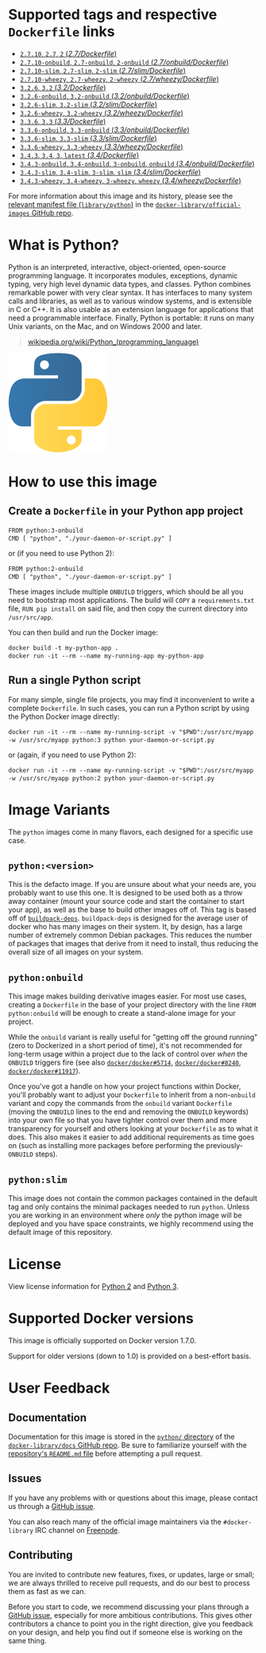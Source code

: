 # Supported tags and respective `Dockerfile` links

-	[`2.7.10`, `2.7`, `2` (*2.7/Dockerfile*)](https://github.com/docker-library/python/blob/5fc2d82f706e338286f31908ef416afe7b5fba7b/2.7/Dockerfile)
-	[`2.7.10-onbuild`, `2.7-onbuild`, `2-onbuild` (*2.7/onbuild/Dockerfile*)](https://github.com/docker-library/python/blob/7663560df7547e69d13b1b548675502f4e0917d1/2.7/onbuild/Dockerfile)
-	[`2.7.10-slim`, `2.7-slim`, `2-slim` (*2.7/slim/Dockerfile*)](https://github.com/docker-library/python/blob/5fc2d82f706e338286f31908ef416afe7b5fba7b/2.7/slim/Dockerfile)
-	[`2.7.10-wheezy`, `2.7-wheezy`, `2-wheezy` (*2.7/wheezy/Dockerfile*)](https://github.com/docker-library/python/blob/5fc2d82f706e338286f31908ef416afe7b5fba7b/2.7/wheezy/Dockerfile)
-	[`3.2.6`, `3.2` (*3.2/Dockerfile*)](https://github.com/docker-library/python/blob/5fc2d82f706e338286f31908ef416afe7b5fba7b/3.2/Dockerfile)
-	[`3.2.6-onbuild`, `3.2-onbuild` (*3.2/onbuild/Dockerfile*)](https://github.com/docker-library/python/blob/7663560df7547e69d13b1b548675502f4e0917d1/3.2/onbuild/Dockerfile)
-	[`3.2.6-slim`, `3.2-slim` (*3.2/slim/Dockerfile*)](https://github.com/docker-library/python/blob/5fc2d82f706e338286f31908ef416afe7b5fba7b/3.2/slim/Dockerfile)
-	[`3.2.6-wheezy`, `3.2-wheezy` (*3.2/wheezy/Dockerfile*)](https://github.com/docker-library/python/blob/5fc2d82f706e338286f31908ef416afe7b5fba7b/3.2/wheezy/Dockerfile)
-	[`3.3.6`, `3.3` (*3.3/Dockerfile*)](https://github.com/docker-library/python/blob/5fc2d82f706e338286f31908ef416afe7b5fba7b/3.3/Dockerfile)
-	[`3.3.6-onbuild`, `3.3-onbuild` (*3.3/onbuild/Dockerfile*)](https://github.com/docker-library/python/blob/7663560df7547e69d13b1b548675502f4e0917d1/3.3/onbuild/Dockerfile)
-	[`3.3.6-slim`, `3.3-slim` (*3.3/slim/Dockerfile*)](https://github.com/docker-library/python/blob/5fc2d82f706e338286f31908ef416afe7b5fba7b/3.3/slim/Dockerfile)
-	[`3.3.6-wheezy`, `3.3-wheezy` (*3.3/wheezy/Dockerfile*)](https://github.com/docker-library/python/blob/5fc2d82f706e338286f31908ef416afe7b5fba7b/3.3/wheezy/Dockerfile)
-	[`3.4.3`, `3.4`, `3`, `latest` (*3.4/Dockerfile*)](https://github.com/docker-library/python/blob/5fc2d82f706e338286f31908ef416afe7b5fba7b/3.4/Dockerfile)
-	[`3.4.3-onbuild`, `3.4-onbuild`, `3-onbuild`, `onbuild` (*3.4/onbuild/Dockerfile*)](https://github.com/docker-library/python/blob/7663560df7547e69d13b1b548675502f4e0917d1/3.4/onbuild/Dockerfile)
-	[`3.4.3-slim`, `3.4-slim`, `3-slim`, `slim` (*3.4/slim/Dockerfile*)](https://github.com/docker-library/python/blob/5fc2d82f706e338286f31908ef416afe7b5fba7b/3.4/slim/Dockerfile)
-	[`3.4.3-wheezy`, `3.4-wheezy`, `3-wheezy`, `wheezy` (*3.4/wheezy/Dockerfile*)](https://github.com/docker-library/python/blob/5fc2d82f706e338286f31908ef416afe7b5fba7b/3.4/wheezy/Dockerfile)

For more information about this image and its history, please see the [relevant manifest file (`library/python`)](https://github.com/docker-library/official-images/blob/master/library/python) in the [`docker-library/official-images` GitHub repo](https://github.com/docker-library/official-images).

# What is Python?

Python is an interpreted, interactive, object-oriented, open-source programming language. It incorporates modules, exceptions, dynamic typing, very high level dynamic data types, and classes. Python combines remarkable power with very clear syntax. It has interfaces to many system calls and libraries, as well as to various window systems, and is extensible in C or C++. It is also usable as an extension language for applications that need a programmable interface. Finally, Python is portable: it runs on many Unix variants, on the Mac, and on Windows 2000 and later.

> [wikipedia.org/wiki/Python_(programming_language)](https://en.wikipedia.org/wiki/Python_%28programming_language%29)

![logo](https://raw.githubusercontent.com/docker-library/docs/master/python/logo.png)

# How to use this image

## Create a `Dockerfile` in your Python app project

	FROM python:3-onbuild
	CMD [ "python", "./your-daemon-or-script.py" ]

or (if you need to use Python 2):

	FROM python:2-onbuild
	CMD [ "python", "./your-daemon-or-script.py" ]

These images include multiple `ONBUILD` triggers, which should be all you need to bootstrap most applications. The build will `COPY` a `requirements.txt` file, `RUN pip install` on said file, and then copy the current directory into `/usr/src/app`.

You can then build and run the Docker image:

	docker build -t my-python-app .
	docker run -it --rm --name my-running-app my-python-app

## Run a single Python script

For many simple, single file projects, you may find it inconvenient to write a complete `Dockerfile`. In such cases, you can run a Python script by using the Python Docker image directly:

	docker run -it --rm --name my-running-script -v "$PWD":/usr/src/myapp -w /usr/src/myapp python:3 python your-daemon-or-script.py

or (again, if you need to use Python 2):

	docker run -it --rm --name my-running-script -v "$PWD":/usr/src/myapp -w /usr/src/myapp python:2 python your-daemon-or-script.py

# Image Variants

The `python` images come in many flavors, each designed for a specific use case.

## `python:<version>`

This is the defacto image. If you are unsure about what your needs are, you probably want to use this one. It is designed to be used both as a throw away container (mount your source code and start the container to start your app), as well as the base to build other images off of. This tag is based off of [`buildpack-deps`](https://registry.hub.docker.com/_/buildpack-deps/). `buildpack-deps` is designed for the average user of docker who has many images on their system. It, by design, has a large number of extremely common Debian packages. This reduces the number of packages that images that derive from it need to install, thus reducing the overall size of all images on your system.

## `python:onbuild`

This image makes building derivative images easier. For most use cases, creating a `Dockerfile` in the base of your project directory with the line `FROM python:onbuild` will be enough to create a stand-alone image for your project.

While the `onbuild` variant is really useful for "getting off the ground running" (zero to Dockerized in a short period of time), it's not recommended for long-term usage within a project due to the lack of control over *when* the `ONBUILD` triggers fire (see also [`docker/docker#5714`](https://github.com/docker/docker/issues/5714), [`docker/docker#8240`](https://github.com/docker/docker/issues/8240), [`docker/docker#11917`](https://github.com/docker/docker/issues/11917)).

Once you've got a handle on how your project functions within Docker, you'll probably want to adjust your `Dockerfile` to inherit from a non-`onbuild` variant and copy the commands from the `onbuild` variant `Dockerfile` (moving the `ONBUILD` lines to the end and removing the `ONBUILD` keywords) into your own file so that you have tighter control over them and more transparency for yourself and others looking at your `Dockerfile` as to what it does. This also makes it easier to add additional requirements as time goes on (such as installing more packages before performing the previously-`ONBUILD` steps).

## `python:slim`

This image does not contain the common packages contained in the default tag and only contains the minimal packages needed to run `python`. Unless you are working in an environment where *only* the python image will be deployed and you have space constraints, we highly recommend using the default image of this repository.

# License

View license information for [Python 2](https://docs.python.org/2/license.html) and [Python 3](https://docs.python.org/3/license.html).

# Supported Docker versions

This image is officially supported on Docker version 1.7.0.

Support for older versions (down to 1.0) is provided on a best-effort basis.

# User Feedback

## Documentation

Documentation for this image is stored in the [`python/` directory](https://github.com/docker-library/docs/tree/master/python) of the [`docker-library/docs` GitHub repo](https://github.com/docker-library/docs). Be sure to familiarize yourself with the [repository's `README.md` file](https://github.com/docker-library/docs/blob/master/README.md) before attempting a pull request.

## Issues

If you have any problems with or questions about this image, please contact us through a [GitHub issue](https://github.com/docker-library/python/issues).

You can also reach many of the official image maintainers via the `#docker-library` IRC channel on [Freenode](https://freenode.net).

## Contributing

You are invited to contribute new features, fixes, or updates, large or small; we are always thrilled to receive pull requests, and do our best to process them as fast as we can.

Before you start to code, we recommend discussing your plans through a [GitHub issue](https://github.com/docker-library/python/issues), especially for more ambitious contributions. This gives other contributors a chance to point you in the right direction, give you feedback on your design, and help you find out if someone else is working on the same thing.
